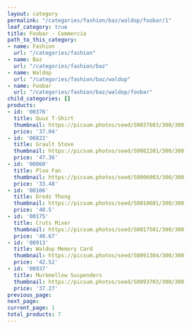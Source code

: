 ```yaml
---
layout: category
permalink: "/categories/fashion/baz/waldop/foobar/1"
leaf_category: true
title: Foobar - Commercia
path_to_this_category:
- name: Fashion
  url: "/categories/fashion"
- name: Baz
  url: "/categories/fashion/baz"
- name: Waldop
  url: "/categories/fashion/baz/waldop"
- name: Foobar
  url: "/categories/fashion/baz/waldop/foobar"
child_categories: []
products:
- id: '00376'
  title: Quuz T-Shirt
  thumbnail: https://picsum.photos/seed/S0037603/300/300
  price: '37.04'
- id: '00822'
  title: Grault Stove
  thumbnail: https://picsum.photos/seed/S0082201/300/300
  price: '47.36'
- id: '00060'
  title: Ploo Fan
  thumbnail: https://picsum.photos/seed/S0006003/300/300
  price: '33.48'
- id: '00106'
  title: Dredz Thong
  thumbnail: https://picsum.photos/seed/S0010601/300/300
  price: '40.5'
- id: '00175'
  title: Cruts Mixer
  thumbnail: https://picsum.photos/seed/S0017501/300/300
  price: '40.67'
- id: '00913'
  title: Waldop Memory Card
  thumbnail: https://picsum.photos/seed/S0091304/300/300
  price: '42.52'
- id: '00937'
  title: Murkmellow Suspenders
  thumbnail: https://picsum.photos/seed/S0093703/300/300
  price: '37.27'
previous_page: 
next_page: 
current_page: 1
total_products: 7
---
```


